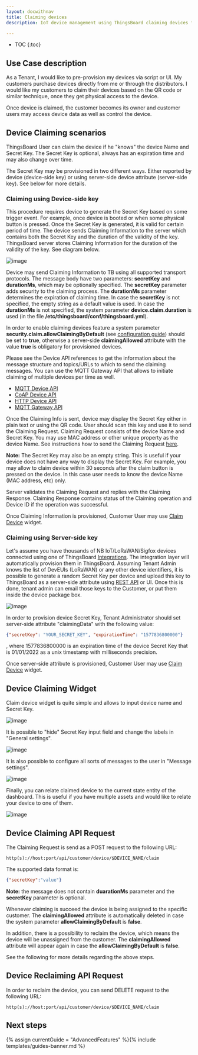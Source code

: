 ```yaml
---
layout: docwithnav
title: Claiming devices
description: IoT device management using ThingsBoard claiming devices feature

---
```


* TOC
{:toc}

## Use Case description

As a Tenant, I would like to pre-provision my devices via script or UI. My customers purchase devices directly from me or through the distributors.
I would like my customers to claim their devices based on the QR code or similar technique, once they get physical access to the device.

Once device is claimed, the customer becomes its owner and customer users may access device data as well as control the device.   

## Device Claiming scenarios
 
ThingsBoard User can claim the device if he "knows" the device Name and Secret Key. 
The Secret Key is optional, always has an expiration time and may also change over time. 

The Secret Key may be provisioned in two different ways. 
Either reported by device (device-side key) or using server-side device attribute (server-side key).
See below for more details.

### Claiming using Device-side key

This procedure requires device to generate the Secret Key based on some trigger event. 
For example, once device is booted or when some physical button is pressed. 
Once the Secret Key is generated, it is valid for certain period of time. 
The device sends Claiming Information to the server which contains both the Secret Key and the duration of the validity of the key.  
ThingsBoard server stores Claiming Information for the duration of the validity of the key. See diagram below.

![image](/images/user-guide/claiming-devices/device-side-key-diagram.png)

Device may send Claiming Information to TB using all supported transport protocols. The message body have two parameters: **secretKey** and **durationMs**, which may be optionally specified. 
The **secretKey** parameter adds security to the claiming process.
The **durationMs** parameter determines the expiration of claiming time.
In case the **secretKey** is not specified, the empty string as a default value is used.
In case the **durationMs** is not specified, the system parameter **device.claim.duration** is used (in the file **/etc/thingsboard/conf/thingsboard.yml**).

In order to enable claiming devices feature a system parameter **security.claim.allowClaimingByDefault** (see [configuration guide](/docs/user-guide/install/config/)) 
should be set to **true**, otherwise a server-side **claimingAllowed** attribute with the value **true** is obligatory for provisioned devices.

Please see the Device API references to get the information about the message structure and topics/URLs to which to send the claiming messages.
You can use the MQTT Gateway API that allows to initiate claiming of multiple devices per time as well.

 - [MQTT Device API](/docs/reference/mqtt-api/#claiming-devices)
 - [CoAP Device API](/docs/reference/coap-api/#claiming-devices)
 - [HTTP Device API](/docs/reference/http-api/#claiming-devices)
 - [MQTT Gateway API](/docs/reference/gateway-mqtt-api/#claiming-devices-api)
 

Once the Claiming Info is sent, device may display the Secret Key either in plain text or using the QR code. User should scan this key and use it to send the Claiming Request.
Claiming Request consists of the device Name and Secret Key. You may use MAC address or other unique property as the device Name. 
See instructions how to send the Claiming Request [here](/docs/user-guide/claiming-devices/#device-claiming-request).   

**Note:** The Secret Key may also be an empty string. This is useful if your device does not have any way to display the Secret Key. 
For example, you may allow to claim device within 30 seconds after the claim button is pressed on the device. In this case user needs to know the device Name (MAC address, etc) only.

Server validates the Claiming Request and replies with the Claiming Response. Claiming Response contains status of the Claiming operation and Device ID if the operation was successful.

Once Claiming Information is provisioned, Customer User may use [Claim Device](/docs/user-guide/claiming-devices/#device-claiming-widget) widget.        

### Claiming using Server-side key

Let's assume you have thousands of NB IoT/LoRaWAN/Sigfox devices connected using one of ThingsBoard [Integrations](/docs/user-guide/integrations/).
The integration layer will automatically provision them in ThingsBoard. 
Assuming Tenant Admin knows the list of DevEUIs (LoRaWAN) or any other device identifiers, 
it is possible to generate a random Secret Key per device and upload this key to ThingsBoard as a server-side attribute using [REST API](https://thingsboard.io/docs/reference/rest-api/) or UI.
Once this is done, tenant admin can email those keys to the Customer, or put them inside the device package box. 

![image](/images/user-guide/claiming-devices/server-side-key-diagram.png)

In order to provision device Secret Key, Tenant Administrator should set server-side attribute "claimingData" with the following value:

```json
{"secretKey": "YOUR_SECRET_KEY", "expirationTime": "1577836800000"}
``` 

, where 1577836800000 is an expiration time of the device Secret Key that is 01/01/2022 as a unix timestamp with milliseconds precision.

Once server-side attribute is provisioned, Customer User may use [Claim Device](/docs/user-guide/claiming-devices/#device-claiming-widget) widget.  

## Device Claiming Widget

Claim device widget is quite simple and allows to input device name and Secret Key. 

![image](/images/user-guide/claiming-devices/claim-device-widget.png)

It is possible to "hide" Secret Key input field and change the labels in "General settings".

![image](/images/user-guide/claiming-devices/claim-device-widget-advanced-settings.png)

It is also possible to configure all sorts of messages to the user in "Message settings".

![image](/images/user-guide/claiming-devices/claim-device-widget-message-settings.png)

Finally, you can relate claimed device to the current state entity of the dashboard. 
This is useful if you have multiple assets and would like to relate your device to one of them. 

![image](/images/user-guide/claiming-devices/claim-device-widget-relation-settings.png)


## Device Claiming API Request

The Claiming Request is send as a POST request to the following URL:

```shell
http(s)://host:port/api/customer/device/$DEVICE_NAME/claim
```

The supported data format is:

```json
{"secretKey":"value"}
```

**Note:** the message does not contain **duarationMs** parameter and the **secretKey** parameter is optional.

Whenever claiming is succeed the device is being assigned to the specific customer. The **claimingAllowed** attribute is automatically deleted in case the system parameter **allowClaimingByDefault** is **false**.

In addition, there is a possibility to reclaim the device, which means the device will be unassigned from the customer. The **claimingAllowed** attribute will appear again in case the **allowClaimingByDefault** is **false**. 

See the following for more details regarding the above steps. 

## Device Reclaiming API Request

In order to reclaim the device, you can send DELETE request to the following URL:

```shell
http(s)://host:port/api/customer/device/$DEVICE_NAME/claim
```

## Next steps

{% assign currentGuide = "AdvancedFeatures" %}{% include templates/guides-banner.md %}